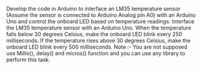 Develop the code in Arduino to interface an LM35 temperature sensor (Assume the sensor is connected to Arduino Analog pin A0) with an Arduino Uno and control the onboard LED based on temperature readings: 
Interface the LM35 temperature sensor with an Arduino Uno. 
When the temperature falls below 30 degrees Celsius, make the onboard LED blink every 250 milliseconds.
If the temperature rises above 30 degrees Celsius, make the onboard LED blink every 500 milliseconds.
Note :-  You are not supposed use Millis(), delay() and micros() function and you can use any library to perform this task.
